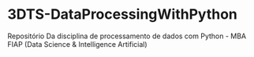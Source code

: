 # 3DTS-DataProcessingWithPython
Repositório Da disciplina de processamento de dados com Python - MBA FIAP (Data Science &amp; Intelligence Artificial)
